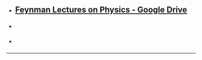 
- ## [Feynman Lectures on Physics - Google Drive](https://drive.google.com/drive/folders/0B4tHb1egFTm4YXFkYms5VjhDSlU?resourcekey=0-PzFg10YVGKg1kdE5_e6yyg) 
- ### 
- ### 


---
